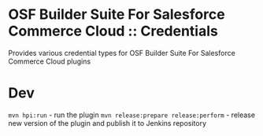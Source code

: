 # OSF Builder Suite For Salesforce Commerce Cloud :: Credentials
Provides various credential types for OSF Builder Suite For Salesforce Commerce Cloud plugins

# Dev
`mvn hpi:run` - run the plugin
`mvn release:prepare release:perform` - release new version of the plugin and publish it to Jenkins repository
